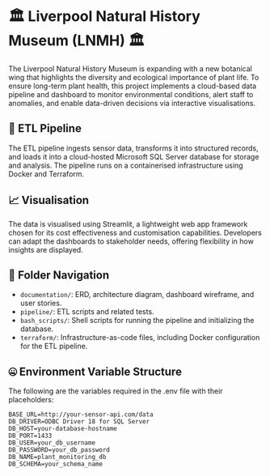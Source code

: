 # 🏛️ Liverpool Natural History Museum (LNMH) 🏛️
The Liverpool Natural History Museum is expanding with a new botanical wing that highlights the diversity and ecological importance of plant life. To ensure long-term plant health, this project implements a cloud-based data pipeline and dashboard to monitor environmental conditions, alert staff to anomalies, and enable data-driven decisions via interactive visualisations.

## 🚰 ETL Pipeline
The ETL pipeline ingests sensor data, transforms it into structured records, and loads it into a cloud-hosted Microsoft SQL Server database for storage and analysis. The pipeline runs on a containerised infrastructure using Docker and Terraform.

## 📈 Visualisation
The data is visualised using Streamlit, a lightweight web app framework chosen for its cost effectiveness and customisation capabilities. Developers can adapt the dashboards to stakeholder needs, offering flexibility in how insights are displayed.

## 📍 Folder Navigation
- `documentation/`: ERD, architecture diagram, dashboard wireframe, and user stories.
- `pipeline/`: ETL scripts and related tests.
- `bash_scripts/`: Shell scripts for running the pipeline and initializing the database.
- `terraform/`: Infrastructure-as-code files, including Docker configuration for the ETL pipeline.


## 🤐 Environment Variable Structure
The following are the variables required in the .env file with their placeholders:
```
BASE_URL=http://your-sensor-api.com/data
DB_DRIVER=ODBC Driver 18 for SQL Server
DB_HOST=your-database-hostname  
DB_PORT=1433  
DB_USER=your_db_username
DB_PASSWORD=your_db_password
DB_NAME=plant_monitoring_db
DB_SCHEMA=your_schema_name
```
